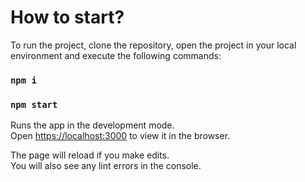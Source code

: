 # How to start?

To run the project, clone the repository, open the project in your local environment and execute the following commands:

### `npm i`
### `npm start`

Runs the app in the development mode.\
Open [https://localhost:3000](http://localhost:3000) to view it in the browser.

The page will reload if you make edits.\
You will also see any lint errors in the console.
